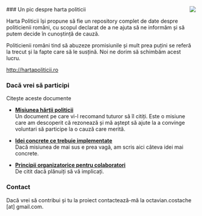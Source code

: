 <img src="http://www.hartapoliticii.ro/top_title.png" align="right">
### Un pic despre harta politicii

Harta Politicii își propune să fie un repository complet de date despre
politicienii români, cu scopul declarat de a ne ajuta să ne informăm și să
putem decide în cunoștință de cauză.

Politicienii români tind să abuzeze promisiunile și mult prea puțini se referă
la trecut și la fapte care să le susțină. Noi ne dorim să schimbăm acest lucru.

http://hartapoliticii.ro


### Dacă vrei să participi

Citește aceste documente

+ **[Misiunea hărții politicii](https://github.com/okvivi/hartapoliticii/wiki/Misiunea-h%C4%83r%C8%9Bii-politicii)**<br>Un document pe care vi-l recomand tuturor să îl citiți. Este o misiune care am descoperit că rezonează și mă aștept să ajute la a convinge voluntari să participe la o cauză care merită.

+ **[Idei concrete ce trebuie implementate](https://github.com/okvivi/hartapoliticii/wiki/Idei-concrete-care-trebuie-implementate)**<br>
Dacă misiunea de mai sus e prea vagă, am scris aici câteva idei mai concrete.

+ **[Principii organizatorice pentru colaboratori](https://github.com/okvivi/hartapoliticii/wiki/Principii-de-organizare-pentru-colaboratori)** <br>De citit dacă plănuiți să vă implicați.

### Contact

Dacă vrei să contribui și tu la proiect contactează-mă
la octavian.costache [at] gmail.com.

